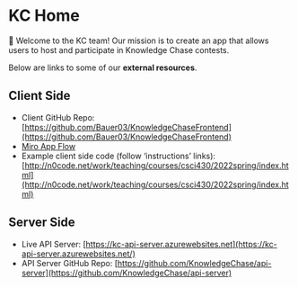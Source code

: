 # KC Home

<aside>
👋 Welcome to the KC team! Our mission is to create an app that allows users to host and participate in Knowledge Chase contests.

</aside>

Below are links to some of our **external resources**.

## Client Side

- Client GitHub Repo: [https://github.com/Bauer03/KnowledgeChaseFrontend](https://github.com/Bauer03/KnowledgeChaseFrontend)
- [Miro App Flow](https://miro.com/app/board/uXjVMLwTlQw=/)
- Example client side code (follow ‘instructions’ links):  [http://n0code.net/work/teaching/courses/csci430/2022spring/index.html](http://n0code.net/work/teaching/courses/csci430/2022spring/index.html)

## Server Side

- Live API Server:   [https://kc-api-server.azurewebsites.net](https://kc-api-server.azurewebsites.net/)
- API Server GitHub Repo: [https://github.com/KnowledgeChase/api-server](https://github.com/KnowledgeChase/api-server)